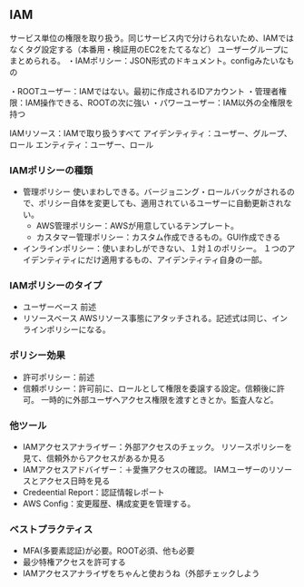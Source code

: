 
## IAM
サービス単位の権限を取り扱う。同じサービス内で分けられないため、IAMではなくタグ設定する（本番用・検証用のEC2をたてるなど）
ユーザーグループにまとめられる。
・IAMポリシー：JSON形式のドキュメント。configみたいなもの

・ROOTユーザー：IAMではない。最初に作成されるIDアカウント
・管理者権限：IAM操作できる、ROOTの次に強い
・パワーユーザー：IAM以外の全権限を持つ

IAMリソース：IAMで取り扱うすべて
アイデンティティ：ユーザー、グループ、ロール
エンティティ：ユーザー、ロール

### IAMポリシーの種類
- 管理ポリシー
使いまわしできる。バージョニング・ロールバックがされるので、ポリシー自体を変更しても、適用されているユーザーに自動更新されない。
  -  AWS管理ポリシー：AWSが用意しているテンプレート。
  - カスタマー管理ポリシー：カスタム作成できるもの。GUI作成できる
- インラインポリシー：使いまわしができない、１対１のポリシー。
  １つのアイデンティティにだけ適用するもの、アイデンティティ自身の一部。

### IAMポリシーのタイプ
- ユーザーベース
  前述
- リソースベース
  AWSリソース事態にアタッチされる。記述式は同じ、インラインポリシーになる。

### ポリシー効果
- 許可ポリシー：前述
- 信頼ポリシー：許可前に、ロールとして権限を委譲する設定。信頼後に許可。
  一時的に外部ユーザへアクセス権限を渡すときとか。監査人など。

### 他ツール
- IAMアクセスアナライザー：外部アクセスのチェック。
リソースポリシーを見て、信頼外からアクセスがあるか見る
- IAMアクセスアドバイザー：＋愛撫アクセスの確認。
IAMユーザーのリソースとアクセス日時を見る
- Credeential Report：認証情報レポート
- AWS Config：変更履歴、構成変更を管理する。

### ベストプラクティス
- MFA(多要素認証)が必要。ROOT必須、他も必要
- 最少特権アクセスを許可する
- IAMアクセスアナライザをちゃんと使おうね（外部チェックしよう

